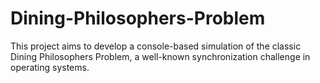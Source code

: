 # Dining-Philosophers-Problem
This project aims to develop a console-based simulation of the classic Dining Philosophers Problem, a well-known synchronization challenge in operating systems.
